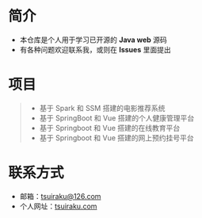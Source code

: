 # 简介
- 本仓库是个人用于学习已开源的 **Java web** 源码
- 有各种问题欢迎联系我，或则在 **Issues** 里面提出

# 项目

> - 基于 Spark 和 SSM 搭建的电影推荐系统
> - 基于 SpringBoot 和 Vue 搭建的个人健康管理平台
> - 基于 Springboot 和 Vue 搭建的在线教育平台
> - 基于 Springboot 和 Vue 搭建的网上预约挂号平台

# 联系方式

- 邮箱：tsuiraku@126.com
- 个人网址：[tsuiraku.com](https://tsuiraku.com/)

